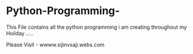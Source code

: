 Python-Programming-
======================================

This File contains all the python programming i am creating throughout my Hoilday .....

Please Visit - wwww.sijinvsaji.webs.com

